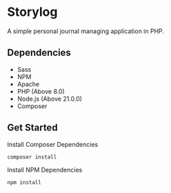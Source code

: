 # Storylog
A simple personal journal managing application in PHP.

## Dependencies
- Sass
- NPM
- Apache
- PHP (Above 8.0)
- Node.js (Above 21.0.0)
- Composer

## Get Started

Install Composer Dependencies
```bash
composer install
```

Install NPM Dependencies
```bash
npm install
```

